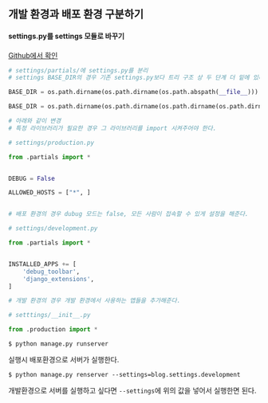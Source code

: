 ## 개발 환경과 배포 환경 구분하기

#### settings.py를 settings 모듈로 바꾸기
[Github에서 확인](https://github.com/lioliolio/blog_practice/commit/1c128766369d87e6b8e5397271b7bf7a8b69a1a8)
```python
# settings/partials/에 settings.py를 분리
# settings BASE_DIR의 경우 기존 settings.py보다 트리 구조 상 두 단계 더 밑에 있다. 따라서

BASE_DIR = os.path.dirname(os.path.dirname(os.path.abspath(__file__)))

BASE_DIR = os.path.dirname(os.path.dirname(os.path.dirname(os.path.dirname(os.path.abspath(__file__)))))

# 아래와 같이 변경
# 특정 라이브러리가 필요한 경우 그 라이브러리를 import 시켜주어야 한다.
```
```python
# settings/production.py

from .partials import *


DEBUG = False

ALLOWED_HOSTS = ["*", ]


# 배포 환경의 경우 dubug 모드는 false, 모든 사람이 접속할 수 있게 설정을 해준다. 
```
```python
# settings/development.py

from .partials import *


INSTALLED_APPS += [
    'debug_toolbar',
    'django_extensions',
]

# 개발 환경의 경우 개발 환경에서 사용하는 앱들을 추가해준다.
```
```python
# setttings/__init__.py

from .production import *
```
```
$ python manage.py runserver
```
실행시 배포환경으로 서버가 실행한다.
```
$ python manage.py renserver --settings=blog.settings.development
```
개발환경으로 서버를 실행하고 싶다면 `--settings`에 위의 값을 넣어서 실행한면 된다.
